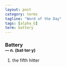 ```yaml
---
layout: post
category: terms
tagline: "Word of the Day"
tags: [alpha_b]
term: battery
---
```


<h3>Battery<br/> <small>&mdash; n. (bat<span>&middot;</span>ter<span>&middot;</span>y)</small></h3>
<p><ol><li>the fifth hitter</li>
</ol></p>
